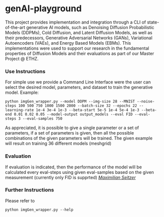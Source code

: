 # genAI-playground
This project provides implementation and integration through a CLI of state-of-the-art generative AI models, such as Denoising Diffusion Probabilistic Models (DDPMs), Cold Diffusion, and Latent Diffusion Models, as well as their predecessors, Generative Adversarial Networks (GANs), Variational Autoencoders (VAEs), and Energy Based Models (EBMs). This implementations were used to support our research in the fundamental properties of Diffusion Models and their evaluations as part of our Master Project @ ETHZ.

### Use Instructions

For simple use we provide a Command Line Interface were the user can select the desired model, parameters, and dataset to train the generative model. Example:
```
python imgGen_wrapper.py --model DDPM --img-size 28 --MNIST --noise-steps 100 500 750 1000 1500 2000 --batch-size 32 --epochs 22 --learning-rate 1e-4 3e-4 1e-3 --beta-start 5e-5 1e-4 5e-4 1e-3 --beta-end 0.01 0.02 0.05 --model-output output_models --eval FID --eval-steps 3 --eval-samples 750
```

As appreciated, it is possible to give a single parameter or a set of parameters, if a set of parameters is given, then all the possible combinations of the given parameters will be trained. The given example will result on training 36 different models (meshgrid)

### Evaluation

If evaluation is indicated, then the performance of the model will be calculated every eval-steps using given eval-samples based on the given measurement (currently only FID is supprted) <cite>[Maximilian Seitzer][1]</cite>

[1]: https://github.com/mseitzer/pytorch-fid

### Further Instructions
Please refer to
```
python imgGen_wrapper.py --help
```
